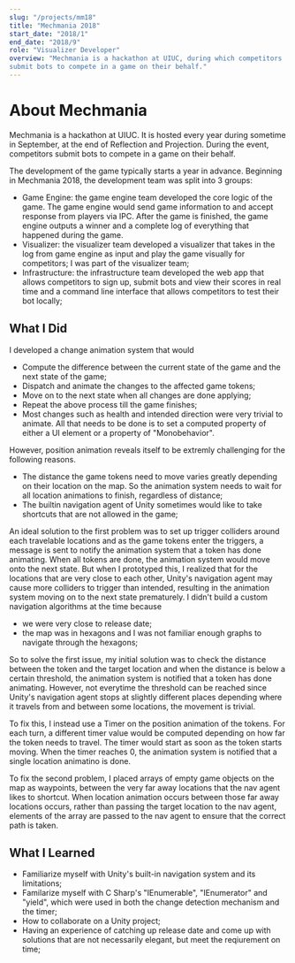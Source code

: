 ```yaml
---
slug: "/projects/mm18"
title: "Mechmania 2018"
start_date: "2018/1"
end_date: "2018/9"
role: "Visualizer Developer"
overview: "Mechmania is a hackathon at UIUC, during which competitors
submit bots to compete in a game on their behalf."
---
```


# About Mechmania

Mechmania is a hackathon at UIUC. It is hosted every year during sometime in
September, at the end of Reflection and Projection. During the event,
competitors submit bots to compete in a game on their behalf.

The development of the game typically starts a year in advance. Beginning in
Mechmania 2018, the development team was split into 3 groups:

- Game Engine: the game engine team developed the core logic of the game. The
  game engine would send game information to and accept response from players
  via IPC. After the game is finished, the game engine outputs a winner and a
  complete log of everything that happened during the game.
- Visualizer: the visualizer team developed a visualizer that takes in the log
  from game engine as input and play the game visually for competitors; I was
  part of the visualizer team;
- Infrastructure: the infrastructure team developed the web app that allows
  competitors to sign up, submit bots and view their scores in real time and a
  command line interface that allows competitors to test their bot locally;

## What I Did

I developed a change animation system that would

- Compute the difference between the current state of the game and the next
  state of the game;
- Dispatch and animate the changes to the affected game tokens;
- Move on to the next state when all changes are done applying;
- Repeat the above process till the game finishes;
- Most changes such as health and intended direction were very trivial to
  animate. All that needs to be done is to set a computed property of either a
  UI element or a property of "Monobehavior".

However, position animation reveals itself to be extremly challenging for the
following reasons.

- The distance the game tokens need to move varies greatly depending on their
  location on the map. So the animation system needs to wait for all location
  animations to finish, regardless of distance;
- The builtin navigation agent of Unity sometimes would like to take shortcuts
  that are not allowed in the game;

An ideal solution to the first problem was to set up trigger colliders around
each travelable locations and as the game tokens enter the triggers, a message
is sent to notify the animation system that a token has done animating. When all
tokens are done, the animation system would move onto the next state. But when I
prototyped this, I realized that for the locations that are very close to each
other, Unity's navigation agent may cause more colliders to trigger than
intended, resulting in the animation system moving on to the next state
prematurely. I didn't build a custom navigation algorithms at the time because

- we were very close to release date;
- the map was in hexagons and I was not familiar enough graphs to navigate
  through the hexagons;

So to solve the first issue, my initial solution was to check the distance
between the token and the target location and when the distance is below a
certain threshold, the animation system is notified that a token has done
animating. However, not everytime the threshold can be reached since Unity's
navigation agent stops at slightly different places depending where it travels
from and between some locations, the movement is trivial.

To fix this, I instead use a Timer on the position animation of the tokens. For
each turn, a different timer value would be computed depending on how far the
token needs to travel. The timer would start as soon as the token starts moving.
When the timer reaches 0, the animation system is notified that a single
location animatino is done.

To fix the second problem, I placed arrays of empty game objects on the map as
waypoints, between the very far away locations that the nav agent likes to
shortcut. When location animation occurs between those far away locations
occurs, rather than passing the target location to the nav agent, elements of
the array are passed to the nav agent to ensure that the correct path is taken.

## What I Learned

- Familiarize myself with Unity's built-in navigation system and its
  limitations;
- Familarize myself with C Sharp's "IEnumerable", "IEnumerator" and "yield",
  which were used in both the change detection mechanism and the timer;
- How to collaborate on a Unity project;
- Having an experience of catching up release date and come up with solutions
  that are not necessarily elegant, but meet the reqiurement on time;
